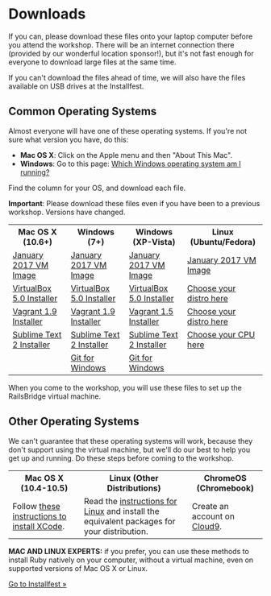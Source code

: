 # Downloads

If you can, please download these files onto your laptop computer before
you attend the workshop. There will be an internet connection there
(provided by our wonderful location sponsor!), but it's not fast enough
for everyone to download large files at the same time.

If you can't download the files ahead of time, we will also have the
files available on USB drives at the Installfest.

## Common Operating Systems

Almost everyone will have one of these operating systems. If you're not
sure what version you have, do this:

* **Mac OS X**: Click on the Apple menu and then "About This Mac".
* **Windows**: Go to this page: [Which Windows operating system am I running?](http://windows.microsoft.com/en-us/windows/which-operating-system)

Find the column for your OS, and download each file.

<div class="alert alert-info">
<strong>Important</strong>: Please download these files even if you have been to a previous workshop. Versions have changed.
</div>

<table class="downloads-files">
<tr>
  <th>Mac OS X (10.6+)</th>
  <th>Windows (7+)</th>
  <th>Windows (XP-Vista)</th>
  <th>Linux (Ubuntu/Fedora)</th>
</tr>
<tr>
  <td><a href="http://downloads.railsbridge.org/railsbridgevm-2017-01.box">January 2017 VM Image</a></td>
  <td><a href="http://downloads.railsbridge.org/railsbridgevm-2017-01.box">January 2017 VM Image</a></td>
  <td><a href="http://downloads.railsbridge.org/railsbridgevm-2017-01.box">January 2017 VM Image</a></td>
  <td><a href="http://downloads.railsbridge.org/railsbridgevm-2017-01.box">January 2017 VM Image</a></td>
</tr>
<tr>
  <td><a href="http://download.virtualbox.org/virtualbox/5.0.30/VirtualBox-5.0.30-112061-OSX.dmg">VirtualBox 5.0 Installer</a></td>
  <td><a href="http://download.virtualbox.org/virtualbox/5.0.30/VirtualBox-5.0.30-112061-Win.exe">VirtualBox 5.0 Installer</a></td>
  <td><a href="http://download.virtualbox.org/virtualbox/5.0.30/VirtualBox-5.0.30-112061-Win.exe">VirtualBox 5.0 Installer</a></td>
  <td><a href="https://www.virtualbox.org/wiki/Linux_Downloads">Choose your distro here</a></td>
</tr>
<tr>
  <td><a href="https://releases.hashicorp.com/vagrant/1.9.1/vagrant_1.9.1.dmg">Vagrant 1.9 Installer</a></td>
  <td><a href="https://releases.hashicorp.com/vagrant/1.9.1/vagrant_1.9.1.msi">Vagrant 1.9 Installer</a></td>
  <td><a href="https://releases.hashicorp.com/vagrant/1.5.4/vagrant_1.5.4.msi">Vagrant 1.5 Installer</a></td>
  <td><a href="https://www.vagrantup.com/downloads.html">Choose your distro here</a></td>
</tr>
<tr>
  <td><a href="https://download.sublimetext.com/Sublime%20Text%202.0.2.dmg">Sublime Text 2 Installer</a></td>
  <td><a href="https://download.sublimetext.com/Sublime%20Text%202.0.2a%20Setup.exe">Sublime Text 2 Installer</a></td>
  <td><a href="https://download.sublimetext.com/Sublime%20Text%202.0.2a%20Setup.exe">Sublime Text 2 Installer</a></td>
  <td><a href="http://www.sublimetext.com/2">Choose your CPU here</a></td>
</tr>
<tr>
  <td></td>
  <td><a href="https://github.com/git-for-windows/git/releases/download/v2.11.0.windows.1/Git-2.11.0-32-bit.exe">Git for Windows</a></td>
  <td><a href="https://github.com/git-for-windows/git/releases/download/v2.11.0.windows.1/Git-2.11.0-32-bit.exe">Git for Windows</a></td>
  <td></td>
</tr>
</table>

When you come to the workshop, you will use these files to set up the
RailsBridge virtual machine.

## Other Operating Systems

We can't guarantee that these operating systems will work, because they
don't support using the virtual machine, but we'll do our best to help
you get up and running. Do these steps before coming to the workshop.

<table class="downloads-files">
<tr>
  <th>Mac OS X (10.4-10.5)</th>
  <th>Linux (Other Distributions)</th>
  <th>ChromeOS (Chromebook)</th>
</tr>
<tr>
  <td>Follow <a href="/downloads/xcode">these instructions to install XCode</a>.</td>
  <td>Read the <a href="/downloads/linux">instructions for Linux</a> and install the equivalent packages for your distribution.</a>
  <td>Create an account on <a href="https://c9.io">Cloud9</a>.</td>
</tr>
</table>

**MAC AND LINUX EXPERTS:** if you prefer, you can use these methods to
install Ruby natively on your computer, without a virtual machine,
even on supported versions of Mac OS X or Linux.

<a href="/installfest">Go to Installfest »</a>
